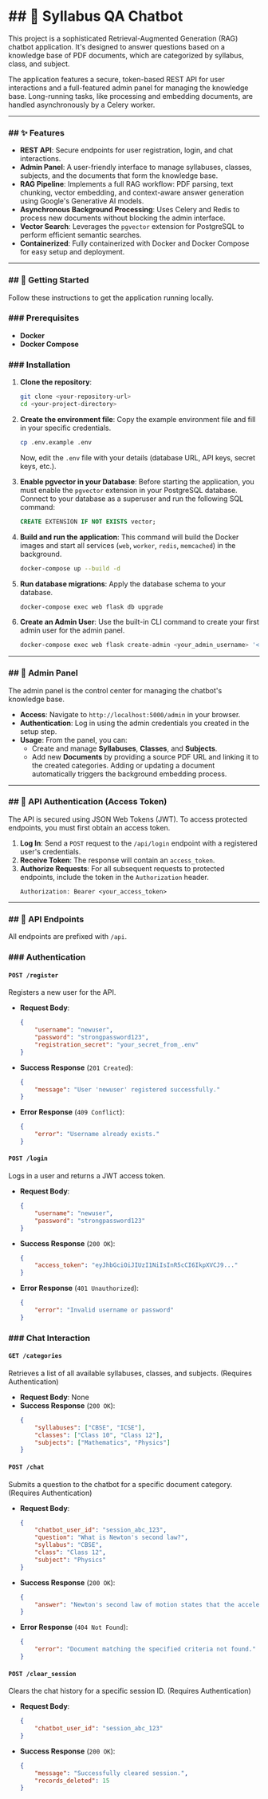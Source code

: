 

# \#\# 🧠 Syllabus QA Chatbot

This project is a sophisticated Retrieval-Augmented Generation (RAG) chatbot application. It's designed to answer questions based on a knowledge base of PDF documents, which are categorized by syllabus, class, and subject.

The application features a secure, token-based REST API for user interactions and a full-featured admin panel for managing the knowledge base. Long-running tasks, like processing and embedding documents, are handled asynchronously by a Celery worker.

-----

### \#\# ✨ Features

  * **REST API**: Secure endpoints for user registration, login, and chat interactions.
  * **Admin Panel**: A user-friendly interface to manage syllabuses, classes, subjects, and the documents that form the knowledge base.
  * **RAG Pipeline**: Implements a full RAG workflow: PDF parsing, text chunking, vector embedding, and context-aware answer generation using Google's Generative AI models.
  * **Asynchronous Background Processing**: Uses Celery and Redis to process new documents without blocking the admin interface.
  * **Vector Search**: Leverages the `pgvector` extension for PostgreSQL to perform efficient semantic searches.
  * **Containerized**: Fully containerized with Docker and Docker Compose for easy setup and deployment.

-----

### \#\# 🚀 Getting Started

Follow these instructions to get the application running locally.

### \#\#\# Prerequisites

  * **Docker**
  * **Docker Compose**

### \#\#\# Installation

1.  **Clone the repository**:

    ```bash
    git clone <your-repository-url>
    cd <your-project-directory>
    ```

2.  **Create the environment file**:
    Copy the example environment file and fill in your specific credentials.

    ```bash
    cp .env.example .env
    ```

    Now, edit the `.env` file with your details (database URL, API keys, secret keys, etc.).

3.  **Enable pgvector in your Database**:
    Before starting the application, you must enable the `pgvector` extension in your PostgreSQL database. Connect to your database as a superuser and run the following SQL command:

    ```sql
    CREATE EXTENSION IF NOT EXISTS vector;
    ```

4.  **Build and run the application**:
    This command will build the Docker images and start all services (`web`, `worker`, `redis`, `memcached`) in the background.

    ```bash
    docker-compose up --build -d
    ```

5.  **Run database migrations**:
    Apply the database schema to your database.

    ```bash
    docker-compose exec web flask db upgrade
    ```

6.  **Create an Admin User**:
    Use the built-in CLI command to create your first admin user for the admin panel.

    ```bash
    docker-compose exec web flask create-admin <your_admin_username> '<your_strong_password>'
    ```

-----

### \#\# 🔐 Admin Panel

The admin panel is the control center for managing the chatbot's knowledge base.

  * **Access**: Navigate to `http://localhost:5000/admin` in your browser.
  * **Authentication**: Log in using the admin credentials you created in the setup step.
  * **Usage**: From the panel, you can:
      * Create and manage **Syllabuses**, **Classes**, and **Subjects**.
      * Add new **Documents** by providing a source PDF URL and linking it to the created categories. Adding or updating a document automatically triggers the background embedding process.

-----

### \#\# 🔑 API Authentication (Access Token)

The API is secured using JSON Web Tokens (JWT). To access protected endpoints, you must first obtain an access token.

1.  **Log In**: Send a `POST` request to the `/api/login` endpoint with a registered user's credentials.
2.  **Receive Token**: The response will contain an `access_token`.
3.  **Authorize Requests**: For all subsequent requests to protected endpoints, include the token in the `Authorization` header.
    ```
    Authorization: Bearer <your_access_token>
    ```

-----

### \#\# 📡 API Endpoints

All endpoints are prefixed with `/api`.

### \#\#\# Authentication

#### **`POST /register`**

Registers a new user for the API.

  * **Request Body**:
    ```json
    {
        "username": "newuser",
        "password": "strongpassword123",
        "registration_secret": "your_secret_from_.env"
    }
    ```
  * **Success Response** (`201 Created`):
    ```json
    {
        "message": "User 'newuser' registered successfully."
    }
    ```
  * **Error Response** (`409 Conflict`):
    ```json
    {
        "error": "Username already exists."
    }
    ```

#### **`POST /login`**

Logs in a user and returns a JWT access token.

  * **Request Body**:
    ```json
    {
        "username": "newuser",
        "password": "strongpassword123"
    }
    ```
  * **Success Response** (`200 OK`):
    ```json
    {
        "access_token": "eyJhbGciOiJIUzI1NiIsInR5cCI6IkpXVCJ9..."
    }
    ```
  * **Error Response** (`401 Unauthorized`):
    ```json
    {
        "error": "Invalid username or password"
    }
    ```

### \#\#\# Chat Interaction

#### **`GET /categories`**

Retrieves a list of all available syllabuses, classes, and subjects. (Requires Authentication)

  * **Request Body**: None
  * **Success Response** (`200 OK`):
    ```json
    {
        "syllabuses": ["CBSE", "ICSE"],
        "classes": ["Class 10", "Class 12"],
        "subjects": ["Mathematics", "Physics"]
    }
    ```

#### **`POST /chat`**

Submits a question to the chatbot for a specific document category. (Requires Authentication)

  * **Request Body**:
    ```json
    {
        "chatbot_user_id": "session_abc_123",
        "question": "What is Newton's second law?",
        "syllabus": "CBSE",
        "class": "Class 12",
        "subject": "Physics"
    }
    ```
  * **Success Response** (`200 OK`):
    ```json
    {
        "answer": "Newton's second law of motion states that the acceleration of an object is directly proportional to the net force acting on it and inversely proportional to its mass."
    }
    ```
  * **Error Response** (`404 Not Found`):
    ```json
    {
        "error": "Document matching the specified criteria not found."
    }
    ```

#### **`POST /clear_session`**

Clears the chat history for a specific session ID. (Requires Authentication)

  * **Request Body**:
    ```json
    {
        "chatbot_user_id": "session_abc_123"
    }
    ```
  * **Success Response** (`200 OK`):
    ```json
    {
        "message": "Successfully cleared session.",
        "records_deleted": 15
    }
    ```
